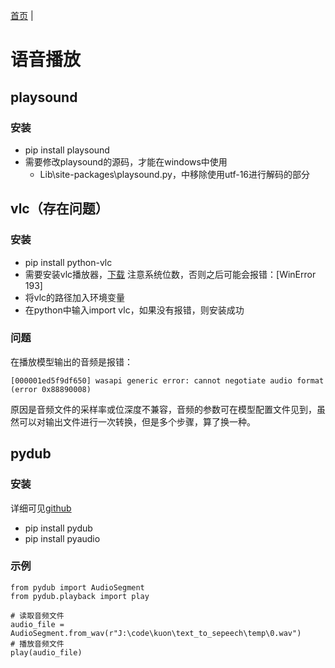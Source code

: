 [首页](../README.md) |
# 语音播放

## playsound

### 安装

* pip install playsound
* 需要修改playsound的源码，才能在windows中使用
   * Lib\site-packages\playsound.py，中移除使用utf-16进行解码的部分


## vlc（存在问题）

### 安装

* pip install python-vlc
* 需要安装vlc播放器，[下载](https://www.videolan.org/) 注意系统位数，否则之后可能会报错：[WinError 193]
* 将vlc的路径加入环境变量
* 在python中输入import vlc，如果没有报错，则安装成功

### 问题

在播放模型输出的音频是报错：
```
[000001ed5f9df650] wasapi generic error: cannot negotiate audio format (error 0x88890008)
```
原因是音频文件的采样率或位深度不兼容，音频的参数可在模型配置文件见到，虽然可以对输出文件进行一次转换，但是多个步骤，算了换一种。

## pydub

### 安装
详细可见[github](https://github.com/jiaaro/pydub)

* pip install pydub
* pip install pyaudio

### 示例
```
from pydub import AudioSegment
from pydub.playback import play

# 读取音频文件
audio_file = AudioSegment.from_wav(r"J:\code\kuon\text_to_sepeech\temp\0.wav")
# 播放音频文件
play(audio_file)
```